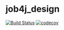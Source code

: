 # job4j_design
[![Build Status](https://travis-ci.com/slesiv/job4j_design.svg?branch=master)](https://travis-ci.com/slesiv/job4j_design)
[![codecov](https://codecov.io/gh/slesiv/job4j_design/branch/master/graph/badge.svg?token=UN6LAF02CO)](https://codecov.io/gh/slesiv/job4j_design)